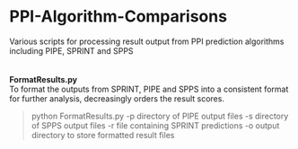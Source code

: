 # PPI-Algorithm-Comparisons
Various scripts for processing result output from PPI prediction algorithms including PIPE, SPRINT and SPPS
</br>
</br>
</br>
**FormatResults.py**</br>
To format the outputs from SPRINT, PIPE and SPPS into a consistent format for further analysis, decreasingly orders the result scores. 
>python FormatResults.py -p directory of PIPE output files -s directory of SPPS output files -r file containing SPRINT predictions -o output directory to store formatted result files
